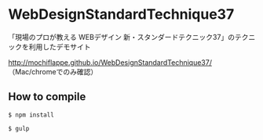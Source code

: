 # WebDesignStandardTechnique37
「現場のプロが教える WEBデザイン 新・スタンダードテクニック37」のテクニックを利用したデモサイト

http://mochiflappe.github.io/WebDesignStandardTechnique37/  
（Mac/chromeでのみ確認）

## How to compile

```
$ npm install
```

```
$ gulp
```
